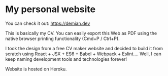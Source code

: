 # My personal website

You can check it out: https://demian.dev

This is basically my CV. You can easily export this Web as PDF using the native browser printing functionality (Cmd+P / Ctrl+P).

I took the design from a free CV maker website and decided to build it from scratch using React + JSX + ES6 + Babel + Webpack + Eslint.... Well, I can keep naming development tools and technologies forever!

Website is hosted on Heroku.
